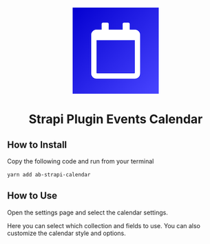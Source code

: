 <p align="center">
  <img src="./logo.png" width="200" alt="Logo" />
</p>
<h1 align="center">Strapi Plugin Events Calendar</h1>

## How to Install

Copy the following code and run from your terminal

```
yarn add ab-strapi-calendar
```

## How to Use

Open the settings page and select the calendar settings.

Here you can select which collection and fields to use.
You can also customize the calendar style and options.
